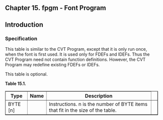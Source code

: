 <div xmlns="http://www.w3.org/1999/xhtml" role="" class="chapter"><div class="titlepage"><div><div><h2 class="title"><a name="chapter.fpgm"></a>Chapter 15. fpgm - Font Program </h2></div></div></div><div role="fragment" class="section"><div class="titlepage"><div><div><h2 class="title" style="clear: both"><a name="idm80798088832"></a>Introduction</h2></div></div></div><div role="specification" class="section"><div class="titlepage"><div><div><h3 class="title"><a name="section.15.1.1"></a>Specification</h3></div></div></div><p role="">This table is similar to the CVT Program, except that it
          is only run once, when the font is first used. It is used
          only for FDEFs and IDEFs. Thus the CVT Program need not
          contain function definitions. However, the CVT Program may
          redefine existing FDEFs or IDEFs.</p><p role="">This table is optional.</p><div class="table"><a name="idm80798086016"></a><p class="title"><strong>Table 15.1. </strong></p><div class="table-contents"><table role="" class="table" border="1"><colgroup><col/><col/><col/><col/></colgroup><thead><tr><th role="">Type</th><th role="">Name</th><th role="">Description</th><td class="auto-generated"> </td></tr></thead><tbody><tr><td role="">BYTE [n]</td><td role=""> </td><td role="">Instructions. n is the number of BYTE items
	      that fit in the size of the table.</td><td class="auto-generated"> </td></tr></tbody></table></div></div><br class="table-break"/></div></div></div>
